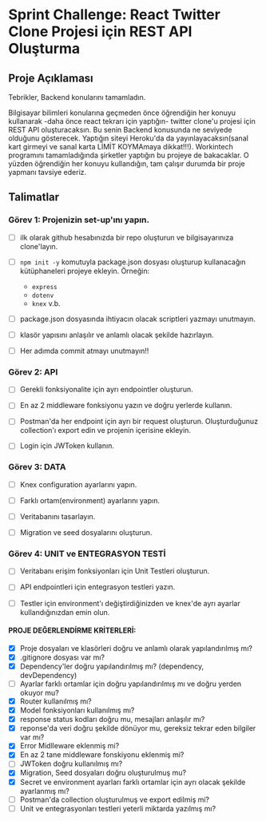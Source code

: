 # Sprint Challenge: React Twitter Clone Projesi için REST API Oluşturma

## Proje Açıklaması

Tebrikler, Backend konularını tamamladın. 

Bilgisayar bilimleri konularına geçmeden önce öğrendiğin her konuyu kullanarak -daha önce react tekrarı için yaptığın- twitter clone'u projesi için REST API oluşturacaksın. Bu senin Backend konusunda ne seviyede olduğunu gösterecek. 
Yaptığın siteyi Heroku'da da yayınlayacaksın(sanal kart girmeyi ve sanal karta LİMİT KOYMAmaya dikkat!!!). 
Workintech programını tamamladığında şirketler yaptığın bu projeye de bakacaklar. O yüzden öğrendiğin her konuyu kullandığın, tam çalışır durumda bir proje yapmanı tavsiye ederiz.


## Talimatlar

### Görev 1: Projenizin set-up'ını yapın.

- [ ] ilk olarak github hesabınızda bir repo oluşturun ve bilgisayarınıza clone'layın.
- [ ] `npm init -y` komutuyla package.json dosyası oluşturup kullanacağın kütüphaneleri projeye ekleyin. 
Örneğin:
  - `express`
  - `dotenv`
  - `knex` v.b.
- [ ] package.json dosyasında ihtiyacın olacak scriptleri yazmayı unutmayın.
- [ ] klasör yapısını anlaşılır ve anlamlı olacak şekilde hazırlayın.
- [ ] Her adımda commit atmayı unutmayın!!


### Görev 2: API

- [ ] Gerekli fonksiyonalite için ayrı endpointler oluşturun.
- [ ] En az 2 middleware fonksiyonu yazın ve doğru yerlerde kullanın.
- [ ] Postman'da her endpoint için ayrı bir request oluşturun. Oluşturduğunuz collection'ı export edin ve projenin içerisine ekleyin.
- [ ] Login için JWToken kullanın.


### Görev 3: DATA

- [ ] Knex configuration ayarlarını yapın.
- [ ] Farklı ortam(environment) ayarlarını yapın.
- [ ] Veritabanını tasarlayın.
- [ ] Migration ve seed dosyalarını oluşturun.


### Görev 4: UNIT ve ENTEGRASYON TESTİ

- [ ] Veritabanı erişim fonksiyonları için Unit Testleri oluşturun.
- [ ] API endpointleri için entegrasyon testleri yazın.
- [ ] Testler için environment'ı değiştirdiğinizden ve knex'de ayrı ayarlar kullandığınızdan emin olun.


#### PROJE DEĞERLENDİRME KRİTERLERİ:

- [x] Proje dosyaları ve klasörleri doğru ve anlamlı olarak yapılandırılmış mı?
- [x] .gitignore dosyası var mı?
- [x] Dependency'ler doğru yapılandırılmış mı? (dependency, devDependency)
- [ ] Ayarlar farklı ortamlar için doğru yapılandırılmış mı ve doğru yerden okuyor mu?
- [x] Router kullanılmış mı?
- [x] Model fonksiyonları kullanılmış mı?
- [x] response status kodları doğru mu, mesajları anlaşılır mı?
- [x] reponse'da veri doğru şekilde dönüyor mu, gereksiz tekrar eden bilgiler var mı?
- [x] Error Midlleware eklenmiş mi?
- [x] En az 2 tane middleware fonskiyonu eklenmiş mi?
- [ ] JWToken doğru kullanılmış mı?
- [x] Migration, Seed dosyaları doğru oluşturulmuş mu?
- [x] Secret ve environment ayarları farklı ortamlar için ayrı olacak şekilde ayarlanmış mı?
- [ ] Postman'da collection oluşturulmuş ve export edilmiş mi?
- [ ] Unit ve entegrasyonları testleri yeterli miktarda yazılmış mı?